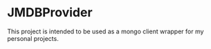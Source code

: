 ﻿# JMDBProvider

This project is intended to be used as a mongo client wrapper for my personal projects.